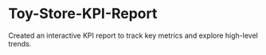# Toy-Store-KPI-Report
Created an interactive KPI report to track key metrics and explore high-level trends.
